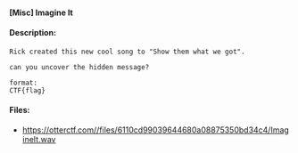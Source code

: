 #### [Misc] Imagine It  

#### Description:   

```
Rick created this new cool song to "Show them what we got".

can you uncover the hidden message?

format:
CTF{flag}
```

#### Files:   

* https://otterctf.com//files/6110cd99039644680a08875350bd34c4/ImagineIt.wav  
